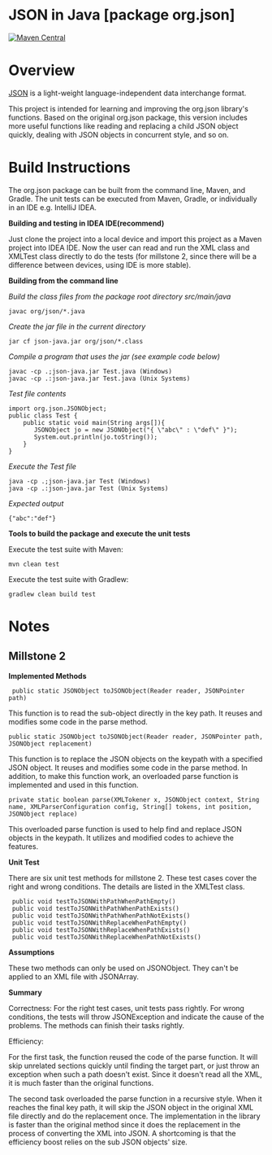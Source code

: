 JSON in Java [package org.json]
===============================

[![Maven Central](https://img.shields.io/maven-central/v/org.json/json.svg)](https://mvnrepository.com/artifact/org.json/json)


# Overview

[JSON](http://www.JSON.org/) is a light-weight language-independent data interchange format.

This project is intended for learning and improving the org.json library's functions. Based on the original org.json package, this version includes more useful functions like reading and replacing a child JSON object quickly, dealing with JSON objects in concurrent style, and so on. 


# Build Instructions

The org.json package can be built from the command line, Maven, and Gradle. The unit tests can be executed from Maven, Gradle, or individually in an IDE e.g. IntelliJ IDEA.

**Building and testing in IDEA IDE(recommend)**

Just clone the project into a local device and import this project as a Maven project into IDEA IDE. Now the user can read and run the XML class and XMLTest class directly to do the tests (for millstone 2, since there will be a difference between devices, using IDE is more stable). 
 
**Building from the command line**

*Build the class files from the package root directory src/main/java*
````
javac org/json/*.java
````

*Create the jar file in the current directory*
````
jar cf json-java.jar org/json/*.class
````

*Compile a program that uses the jar (see example code below)*
````
javac -cp .;json-java.jar Test.java (Windows)
javac -cp .:json-java.jar Test.java (Unix Systems)
````

*Test file contents*

````
import org.json.JSONObject;
public class Test {
    public static void main(String args[]){
       JSONObject jo = new JSONObject("{ \"abc\" : \"def\" }");
       System.out.println(jo.toString());
    }
}
````

*Execute the Test file*
```` 
java -cp .;json-java.jar Test (Windows)
java -cp .:json-java.jar Test (Unix Systems)
````

*Expected output*

````
{"abc":"def"}
````

 
**Tools to build the package and execute the unit tests**

Execute the test suite with Maven:
```
mvn clean test
```

Execute the test suite with Gradlew:

```
gradlew clean build test
```

# Notes

## Millstone 2

**Implemented Methods**
```
 public static JSONObject toJSONObject(Reader reader, JSONPointer path)
 ```
 
  This function is to read the sub-object directly in the key path. It reuses and modifies some code in the parse method. 
 
 ```
 public static JSONObject toJSONObject(Reader reader, JSONPointer path, JSONObject replacement)
 ```
 
  This function is to replace the JSON objects on the keypath with a specified JSON object. It reuses and modifies some code in the parse method. In addition, to make this function work, an overloaded parse function is implemented and used in this function. 
  
 ```
 private static boolean parse(XMLTokener x, JSONObject context, String name, XMLParserConfiguration config, String[] tokens, int position, JSONObject replace)
```
 
 This overloaded parse function is used to help find and replace JSON objects in the keypath. It utilizes and modified codes to achieve the features. 

**Unit Test**

 There are six unit test methods for millstone 2. These test cases cover the right and wrong conditions. The details are listed in the XMLTest class. 
 
 ```
  public void testToJSONWithPathWhenPathEmpty()
  public void testToJSONWithPathWhenPathExists()
  public void testToJSONWithPathWhenPathNotExists()
  public void testToJSONWithReplaceWhenPathEmpty()
  public void testToJSONWithReplaceWhenPathExists()
  public void testToJSONWithReplaceWhenPathNotExists()
 ```
 
 **Assumptions**
 
  These two methods can only be used on JSONObject. They can't be applied to an XML file with JSONArray. 
 
 **Summary**
 
  Correctness: For the right test cases, unit tests pass rightly. For wrong conditions, the tests will throw JSONException and indicate the cause of the problems. The methods can finish their tasks rightly.
   
  Efficiency: 
  
  For the first task, the function reused the code of the parse function. It will skip unrelated sections quickly until finding the target part, or just throw an exception when such a path doesn't exist. Since it doesn't read all the XML, it is much faster than the original functions. 
  
  The second task overloaded the parse function in a recursive style. When it reaches the final key path, it will skip the JSON object in the original XML file directly and do the replacement once. The implementation in the library is faster than the original method since it does the replacement in the process of converting the XML into JSON. A shortcoming is that the efficiency boost relies on the sub JSON objects' size. 
